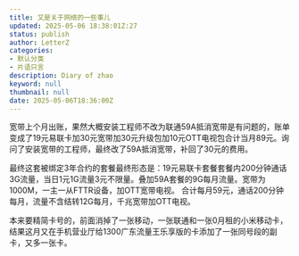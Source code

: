 ```yaml
---
title: 又是关于网络的一些事儿
updated: 2025-05-06 18:38:01Z:27
status: publish
author: LetterZ
categories:
- 默认分类
- 片语只言
description: Diary of zhao
keyword: null
thumbnail: null
date: 2025-05-06T18:36:00Z
---
```


宽带上个月出账，果然大概安装工程师不改为联通59A抵消宽带是有问题的，账单变成了19元易联卡加30元宽带加30元升级包加10元OTT电视包合计当月89元。询问了安装宽带的工程师，最终改了59A抵消宽带，补回了30元的费用。   

最终这套被绑定3年合约的套餐最终形态是：19元易联卡套餐套餐内200分钟通话3G流量，当日1元1G流量3元不限量。叠加59A套餐的9G每月流量。宽带为1000M，一主一从FTTR设备，加OTT宽带电视。
合计每月59元，通话200分钟每月，流量不含结转12G每月，千兆宽带加OTT电视。   

本来要精简卡号的，前面消掉了一张移动，一张联通和一张0月租的小米移动卡，结果这月又在手机营业厅给1300广东流量王乐享版的卡添加了一张同号段的副卡，又多一张卡。